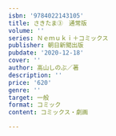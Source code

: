 ```yaml
---
isbn: '9784022143105'
title: さきたま③　通常版
volume: ''
series: Ｎｅｍｕｋｉ＋コミックス
publisher: 朝日新聞出版
pubdate: '2020-12-18'
cover: ''
author: 高山しのぶ／著
description: ''
price: '620'
genre: ''
target: 一般
format: コミック
content: コミックス・劇画

---
```

